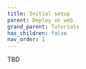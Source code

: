 ```yaml
---
title: Initial setup
parent: Deploy on web
grand_parent: Tutorials
has_children: false
nav_order: 1
---
```


TBD